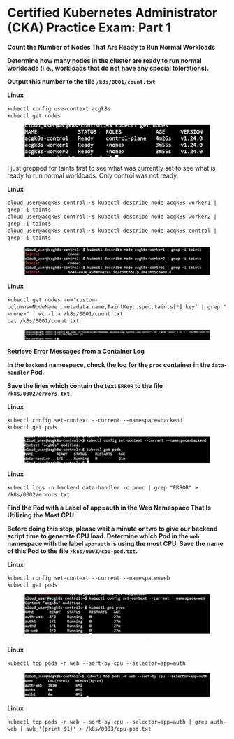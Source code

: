 # Certified Kubernetes Administrator (CKA) Practice Exam: Part 1

**Count the Number of Nodes That Are Ready to Run Normal Workloads**

**Determine how many nodes in the cluster are ready to run normal workloads (i.e., workloads that do not have any special tolerations).**

**Output this number to the file `/k8s/0001/count.txt`**



**Linux**

```
kubectl config use-context acgk8s
kubectl get nodes
```

<figure><img src="../../../../.gitbook/assets/image (6).png" alt=""><figcaption></figcaption></figure>

I just grepped for taints first to see what was currently set to see what is ready to run normal workloads. Only control was not ready.

**Linux**

```
cloud_user@acgk8s-control:~$ kubectl describe node acgk8s-worker1 | grep -i taints
cloud_user@acgk8s-control:~$ kubectl describe node acgk8s-worker2 | grep -i taints
cloud_user@acgk8s-control:~$ kubectl describe node acgk8s-control | grep -i taints
```

<figure><img src="../../../../.gitbook/assets/image (2).png" alt=""><figcaption></figcaption></figure>

**Linux**

```
kubectl get nodes -o='custom-columns=NodeName:.metadata.name,TaintKey:.spec.taints[*].key' | grep "<none>" | wc -l > /k8s/0001/count.txt
cat /k8s/0001/count.txt
```

<figure><img src="../../../../.gitbook/assets/image (4).png" alt=""><figcaption></figcaption></figure>

**Retrieve Error Messages from a Container Log**

**In the `backend` namespace, check the log for the `proc` container in the `data-handler` Pod.**

**Save the lines which contain the text `ERROR` to the file `/k8s/0002/errors.txt`.**

**Linux**

```
kubectl config set-context --current --namespace=backend
kubectl get pods
```

<figure><img src="../../../../.gitbook/assets/image (13).png" alt=""><figcaption></figcaption></figure>

**Linux**

```
kubectl logs -n backend data-handler -c proc | grep "ERROR" > /k8s/0002/errors.txt
```



**Find the Pod with a Label of app=auth in the Web Namespace That Is Utilizing the Most CPU**

**Before doing this step, please wait a minute or two to give our backend script time to generate CPU load. Determine which Pod in the `web` namespace with the label `app=auth` is using the most CPU. Save the name of this Pod to the file `/k8s/0003/cpu-pod.txt`.**



**Linux**

```
kubectl config set-context --current --namespace=web
kubectl get pods
```

<figure><img src="../../../../.gitbook/assets/image (12).png" alt=""><figcaption></figcaption></figure>

**Linux**

```
kubectl top pods -n web --sort-by cpu --selector=app=auth 
```

<figure><img src="../../../../.gitbook/assets/image (1).png" alt=""><figcaption></figcaption></figure>

**Linux**

```
kubectl top pods -n web --sort-by cpu --selector=app=auth | grep auth-web | awk '{print $1}' > /k8s/0003/cpu-pod.txt
```


